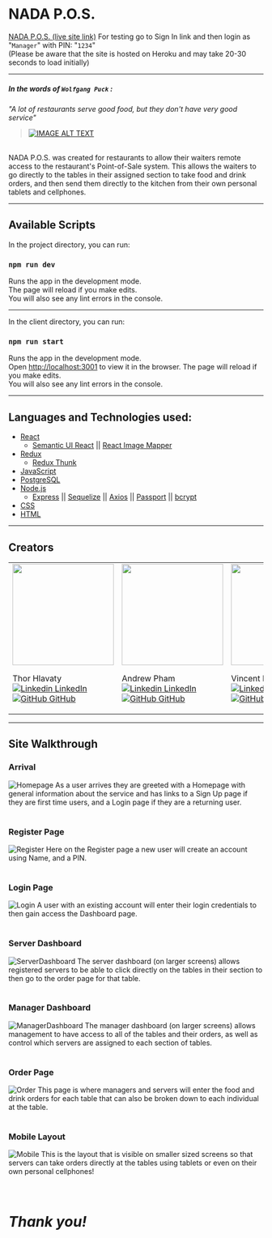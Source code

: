 # NADA P.O.S.

<a href="https://nada-pos.herokuapp.com/">NADA P.O.S. (live site link)</a>
For testing go to Sign In link and then login as "`Manager`" with PIN: "`1234`"<br>
(Please be aware that the site is hosted on Heroku and may take 20-30 seconds to load initially) 
<hr>

##### In the words of `Wolfgang Puck` :
 *"A lot of restaurants serve good food, but they don't have very good service"*

> [![IMAGE ALT TEXT](assets/NADA-vid-shot.png)](https://youtu.be/WkrrLnwqVWc)
<br>
NADA P.O.S. was created for restaurants to allow their waiters remote access to the restaurant's Point-of-Sale system. This allows the waiters to go directly to the tables in their assigned section to take food and drink orders, and then send them directly to the kitchen from their own personal tablets and cellphones.

<hr>

## **Available Scripts**
In the project directory, you can run:
### `npm run dev`
Runs the app in the development mode.<br />
The page will reload if you make edits.<br />
You will also see any lint errors in the console.

<hr>

In the client directory, you can run:
### `npm run start`
Runs the app in the development mode.<br />
Open [http://localhost:3001](http://localhost:3001) to view it in the browser.
The page will reload if you make edits.<br />
You will also see any lint errors in the console.

<hr>

## **Languages and Technologies used:**
* <a href="https://reactjs.org/">React</a>
    * [Semantic UI React](https://react.semantic-ui.com/) || [React Image Mapper](https://www.npmjs.com/package/react-image-mapper)
* <a href="https://redux.js.org/">Redux</a>
    * <a href="https://www.npmjs.com/package/redux-thunk">Redux Thunk</a>
* <a href="https://developer.mozilla.org/en-US/docs/Web/JavaScript">JavaScript</a>
* <a href="https://www.postgresql.org/">PostgreSQL</a>
* <a href="https://nodejs.org/en/">Node.js</a>
  * [Express](https://expressjs.com/) || [Sequelize](https://sequelize.org/) || [Axios](https://www.npmjs.com/package/axios) || [Passport](http://www.passportjs.org/) || [bcrypt](https://www.npmjs.com/package/bcrypt)
* <a href="https://developer.mozilla.org/en-US/docs/Web/CSS">CSS</a>
* <a href="https://developer.mozilla.org/en-US/docs/Web/HTML">HTML</a>

<hr>

## **Creators**

<table>
  <tr>
 <td <a href="https://github.com/ThorHlavaty">
  <img width="200" src="https://avatars1.githubusercontent.com/u/56655240?s=400&u=418894f4525c17d4e23176d65a87027a329fbf44&v=4">
</a>

Thor Hlavaty <br>
[![Linkedin](https://i.stack.imgur.com/gVE0j.png) LinkedIn](https://www.linkedin.com/in/thor-hlavaty-7589431b5/)
&nbsp;
[![GitHub](https://i.stack.imgur.com/tskMh.png) GitHub](https://github.com/ThorHlavaty)</td>


 <td <a href="https://github.com/phamand2">
  <img width="200" src="https://avatars2.githubusercontent.com/u/69251273?s=400&u=2bb364f8c601276d99b275349d403eb4d135fc5f&v=4">
</a>

Andrew Pham <br>
[![Linkedin](https://i.stack.imgur.com/gVE0j.png) LinkedIn](https://www.linkedin.com/in/andrew-pham-phamand2/)
&nbsp;
[![GitHub](https://i.stack.imgur.com/tskMh.png) GitHub](https://github.com/phamand2)</td>

 <td <a href="https://github.com/Varobinson">
  <img width="200" src="https://avatars3.githubusercontent.com/u/59773500?s=460&u=5e9b971c994028ab7b7af61025fa5ac4bf06b29d&v=4">
</a>

Vincent Robinson <br>
[![Linkedin](https://i.stack.imgur.com/gVE0j.png) LinkedIn](https://www.linkedin.com/in/vincentarobinson/)
&nbsp;
[![GitHub](https://i.stack.imgur.com/tskMh.png) GitHub](https://github.com/Varobinson)</td>

<td <a href="https://github.com/JaxAttaxx">
  <img width="200" src="https://avatars3.githubusercontent.com/u/64605255?s=460&u=27fbb62792ce9551c5c272e7cfad9985242bc14f&v=4">
</a>

Jackson Godwin <br>
[![Linkedin](https://i.stack.imgur.com/gVE0j.png) LinkedIn](https://www.linkedin.com/in/jackson-godwin/)
&nbsp;
[![GitHub](https://i.stack.imgur.com/tskMh.png) GitHub](https://github.com/JaxAttaxx)</td>

  </tr>
</table>

<hr>

## **Site Walkthrough**

### **Arrival**
![Homepage](assets/SS-home-nadapos.png)
As a user arrives they are greeted with a Homepage with general information about the service and has links to a Sign Up page if they are first time users, and a Login page if they are a returning user.
<br>
<br>

### **Register Page**
![Register](assets/SS-regis-nadapos.png)
Here on the Register page a new user will create an account using Name, and a PIN. 
<br>
<br>

### **Login Page**
![Login](assets/SS-login-nadapos.png)
A user with an existing account will enter their login credentials to then gain access the Dashboard page.
<br>
<br>

### **Server Dashboard**
![ServerDashboard](assets/SS-serverscreen-nadapos.png)
The server dashboard (on larger screens) allows registered servers to be able to click directly on the tables in their section to then go to the order page for that table.
<br>
<br>

### **Manager Dashboard**
![ManagerDashboard](assets/SS-managescreen-nadapos.png)
The manager dashboard (on larger screens) allows management to have access to all of the tables and their orders, as well as control which servers are assigned to each section of tables.
<br>
<br>

### **Order Page**
![Order](assets/SS-order-nadapos.png)
This page is where managers and servers will enter the food and drink orders for each table that can also be broken down to each individual at the table.
<br>
<br>

### **Mobile Layout**
![Mobile](assets/SS-mobile-nadapos.png)
This is the layout that is visible on smaller sized screens so that servers can take orders directly at the tables using tablets or even on their own personal cellphones!
<br>
<br>
<br>

# *Thank you!*